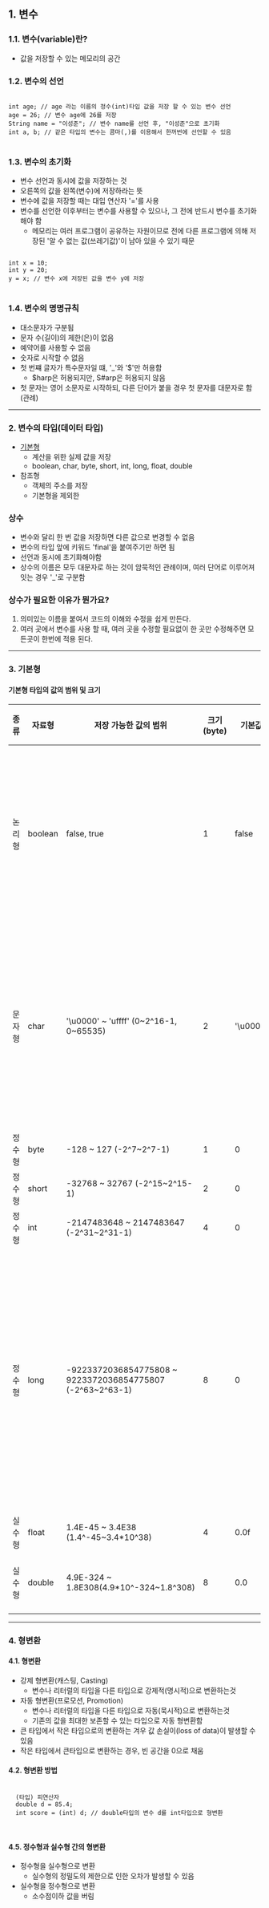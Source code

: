 ## 1. 변수
### 1.1. 변수(variable)란?
   * 값을 저장할 수 있는 메모리의 공간

### 1.2. 변수의 선언
<pre>
<code>
int age; // age 라는 이름의 정수(int)타입 값을 저장 할 수 있는 변수 선언
age = 26; // 변수 age에 26를 저장
String name = "이성준"; // 변수 name를 선언 후, "이성준"으로 초기화
int a, b; // 같은 타입의 변수는 콤마(,)를 이용해서 한꺼번에 선언할 수 있음
</code>
</pre>

### 1.3. 변수의 초기화
* 변수 선언과 동시에 값을 저장하는 것
* 오른쪽의 값을 왼쪽(변수)에 저장하라는 뜻
* 변수에 값을 저장할 때는 대입 연산자 '='를 사용
* 변수를 선언한 이후부터는 변수를 사용할 수 있으나, 그 전에 반드시 변수를 초기화해야 함
  * 메모리는 여러 프로그램이 공유하는 자원이므로 전에 다른 프로그램에 의해 저장된 '알 수 없는 값(쓰레기값)'이 남아 있을 수 있기 때문
<pre>
<code>
int x = 10;
int y = 20;
y = x; // 변수 x에 저장된 값을 변수 y에 저장
</code>
</pre>

### 1.4. 변수의 명명규칙
* 대소문자가 구분됨
* 문자 수(길이)의 제한(은)이 없음
* 예약어를 사용할 수 없음
* 숫자로 시작할 수 없음
* 첫 번쨰 글자가 특수문자일 떄, '_'와 '$'만 허용함
  * $harp은 허용되지만, S#arp은 허용되지 않음
* 첫 문자는 영어 소문자로 시작하되, 다른 단어가 붙을 경우 첫 문자를 대문자로 함(관례)
---
### 2. 변수의 타입(데이터 타입)
* [기본형](#primitiveType)
  * 계산을 위한 실제 값을 저장
  * boolean, char, byte, short, int, long, float, double
* 참조형 
  * 객체의 주소를 저장
  * 기본형을 제외한 

### 상수
* 변수와 달리 한 번 값을 저장하면 다른 값으로 변경할 수 없음
* 변수의 타입 앞에 키워드 'final'을 붙여주기만 하면 됨
* 선언과 동시에 초기화해야함
* 상수의 이름은 모두 대문자로 하는 것이 암묵적인 관례이며, 여러 단어로 이루어져 잇는 경우 '_'로 구분함

### 상수가 필요한 이유가 뭔가요?
1. 의미있는 이름을 붙여서 코드의 이해와 수정을 쉽게 만든다.
2. 여러 곳에서 변수를 사용 할 때, 여러 곳을 수정할 필요없이 한 곳만 수정해주면 모든곳이 한번에 적용 된다.
---
### <a id="primitiveType" style="all: unset;">3. 기본형</a>
#### 기본형 타입의 값의 범위 및 크기
|종류|자료형|저장 가능한 값의 범위|크기(byte)|기본값|접미사|비고|
|---|---|---|---|---|---|---|
|논리형|boolean|false, true|1|false|없음|* true와 false 중 하나의 값을 가짐<br>* 조건식과 논리적 계산에 사용됨|
|문자형|char|'\u0000' ~ 'uffff' (0~2^16-1, 0~65535)|2|'\u0000'|없음|* 문자를 내부적으로 정수(유니코드)로 저장<br>* 변수에 하나의 문자만 저장할 수 있음|
|정수형|byte|-128 ~ 127 (-2^7~2^7-1)|1|0|없음||
|정수형|short|-32768 ~ 32767 (-2^15~2^15-1)|2|0|없음||
|정수형|int|-2147483648 ~ 2147483647 (-2^31~2^31-1)|4|0|없음||
|정수형|long|-9223372036854775808 ~ 9223372036854775807 (-2^63~2^63-1)|8|0|**L**|대소문자 구분없이 사용할 수 있지만 숫자 '1' 과 영문자 'l' 을 명확하게 구분하기 위해 대문자 'L' 을 사용|
|실수형|float|1.4E-45 ~ 3.4E38 (1.4^-45~3.4*10^38)|4|0.0f|**f**||
|실수형|double|4.9E-324 ~ 1.8E308(4.9*10^-324~1.8^308)|8|0.0|d|접미사 'd' 생략 가능|
---
### 4. 형변환
#### 4.1. 형변환
  * 강제 형변환(캐스팅, Casting)
    * 변수나 리터럴의 타입을 다른 타입으로 강제적(명시적)으로 변환하는것
  * 자동 형변환(프로모션, Promotion)
    * 변수나 리터럴의 타입을 다른 타입으로 자동(묵시적)으로 변환하는것
    * 기존의 값을 최대한 보존할 수 있는 타입으로 자동 형변환함
  * 큰 타입에서 작은 타입으로의 변환하는 겨우 값 손실이(loss of data)이 발생할 수 있음
  * 작은 타입에서 큰타입으로 변환하는 경우, 빈 공간을 0으로 채움

#### 4.2. 형변환 방법
  <pre>
  <code>
  (타입) 피연산자
  double d = 85.4;
  int score = (int) d; // double타입의 변수 d를 int타입으로 형변환
  </code>
  </pre>

#### 4.5. 정수형과 실수형 간의 형변환
  * 정수형을 실수형으로 변환
    * 실수형의 정밀도의 제한으로 인한 오차가 발생할 수 있음
  * 실수형을 정수형으로 변환
    * 소수점이하 값을 버림